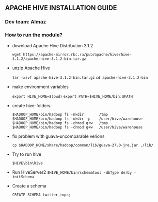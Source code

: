 ## APACHE HIVE INSTALLATION GUIDE

### Dev team: Almaz

### How to run the module?

- download Apache Hive Distribution 3.1.2

    `wget https://apache-mirror.rbc.ru/pub/apache/hive/hive-3.1.2/apache-hive-3.1.2-bin.tar.gz`
- unzip Apache Hive

    `tar -xzvf apache-hive-3.1.2-bin.tar.gz`
    `cd apache-hive-3.1.2-bin`
- make environment variables

    `export HIVE_HOME=$(pwd)`
    `export PATH=$HIVE_HOME/bin:$PATH`
    
- create hive-folders

    `$HADOOP_HOME/bin/hadoop fs -mkdir       /tmp`
    `$HADOOP_HOME/bin/hadoop fs -mkdir -p    /user/hive/warehouse`
    `$HADOOP_HOME/bin/hadoop fs -chmod g+w   /tmp`
    `$HADOOP_HOME/bin/hadoop fs -chmod g+w   /user/hive/warehouse`
    
- fix problem with guava-uncomparable verions

    `cp $HADOOP_HOME/share/hadoop/common/lib/guava-27.0-jre.jar ./lib/`
    
- Try to run hive

    `$HIVE\bin\hive`
      
- Run HiveServer2
`$HIVE_HOME/bin/schematool -dbType derby -initSchema`

- Create a schema

    `CREATE SCHEMA twitter_tops;`